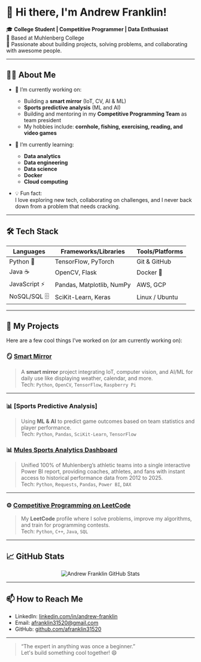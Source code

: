 # 👋 Hi there, I'm Andrew Franklin!

🎓 **College Student | Competitive Programmer | Data Enthusiast**  
📍 Based at Muhlenberg College  
🚀 Passionate about building projects, solving problems, and collaborating with awesome people.

---

## 🧑‍💻 About Me
- 🔭 I’m currently working on:  
  - Building a **smart mirror** (IoT, CV, AI & ML)  
  - **Sports predictive analysis** (ML and AI)  
  - Building and mentoring in my **Competitive Programming Team** as team president
  - My hobbies include: **cornhole, fishing, exercising, reading, and video games**
  
- 🌱 I’m currently learning:  
  - **Data analytics**  
  - **Data engineering**  
  - **Data science**  
  - **Docker**  
  - **Cloud computing**
  
- 💡 Fun fact:  
  I love exploring new tech, collaborating on challenges, and I never back down from a problem that needs cracking.

---

## 🛠️ Tech Stack
| Languages        | Frameworks/Libraries        | Tools/Platforms |
| ---------------- | --------------------------- | --------------- |
| Python 🐍        | TensorFlow, PyTorch         | Git & GitHub    |
| Java ☕          | OpenCV, Flask               | Docker 🐳       |
| JavaScript ⚡    | Pandas, Matplotlib, NumPy   | AWS, GCP       |
| NoSQL/SQL 🗄️     | SciKit-Learn, Keras         | Linux / Ubuntu  |

---

## 📂 My Projects
Here are a few cool things I’ve worked on (or am currently working on):

### 🪞 [Smart Mirror](https://github.com/afranklin31520/mirrage)
> A **smart mirror** project integrating IoT, computer vision, and AI/ML for daily use like displaying weather, calendar, and more.  
Tech: `Python`, `OpenCV`, `TensorFlow`, `Raspberry Pi`

---

### 📊 [Sports Predictive Analysis]
> Using **ML & AI** to predict game outcomes based on team statistics and player performance.  
Tech: `Python`, `Pandas`, `SciKit-Learn`, `TensorFlow`


### 📊 [Mules Sports Analytics Dashboard](https://github.com/afranklin31520/Mules-Athletics)
> Unified 100% of Muhlenberg’s athletic teams into a single interactive Power BI report, providing coaches, athletes, and fans with instant access to historical performance data from 2012 to 2025.  
Tech: `Python`, `Requests`, `Pandas`, `Power BI`, `DAX`

---

### ⚙️ [Competitive Programming on LeetCode](https://leetcode.com/u/afranklin31520/)
> My **LeetCode** profile where I solve problems, improve my algorithms, and train for programming contests.  
Tech: `Python`, `C++`, `Java`, `SQL` 

---

## 📈 GitHub Stats
<p align="center">
  <img src="https://github-readme-stats.vercel.app/api?username=afranklin31520&show_icons=true&theme=radical" alt="Andrew Franklin GitHub Stats" />
</p>

---

## 📫 How to Reach Me
- LinkedIn: [linkedin.com/in/andrew-franklin](https://www.linkedin.com/in/andrew-franklin-604123223/)  
- Email: [afranklin31520@gmail.com](mailto:afranklin31520@gmail.com)  
- GitHub: [github.com/afranklin31520](https://github.com/afranklin31520)

---

> “The expert in anything was once a beginner.”  
Let's build something cool together! 😄
